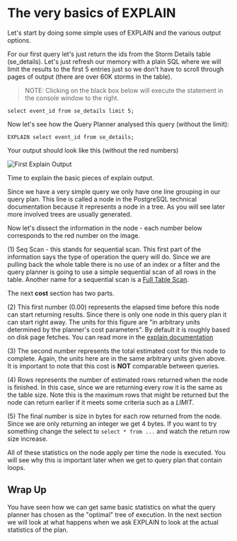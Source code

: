 # The very basics of EXPLAIN

Let's start by doing some simple uses of EXPLAIN and the various output options.

For our first query let's just return the ids from the Storm Details table (se_details). Let's just refresh our memory with a plain SQL where we will limit the results to the first 5 entries just so we don't have to scroll through pages of output (there are over 60K storms in the table).
> NOTE: Clicking on the black box below will execute the statement in the console window to the right.


```sql92 
select event_id from se_details limit 5;
``` 

Now let's see how the Query Planner analysed this query (without the limit):

```sql92
EXPLAIN select event_id from se_details;
```

Your output should look like this (without the red numbers)

![First Explain Output](basics/explain/assets/01-first-explain.png)

Time to explain the basic pieces of explain output. 

Since we have a very simple query we only have one line grouping in our query plan. This line is called a node in the PostgreSQL technical documentation because it represents a node in a tree. As you will see later more involved trees are usually generated. 
  
Now let's dissect the information in the node - each number below corresponds to the red number on the image. 

(1) Seq Scan - this stands for sequential scan. This first part of the information says the type of operation the query will do. Since we are pulling back the whole table there is no use of an index or a filter and the query planner is going to use a simple sequential scan of all rows in the table. Another name for a sequential scan is a [Full Table Scan](https://en.wikipedia.org/wiki/Full_table_scan).

The next **cost** section has two parts.  

(2) This first number (0.00) represents the elapsed time before this node can start returning results. Since there is only one node in this query plan it can start right away. The units for this figure are "in arbitrary units determined by the planner's cost parameters". By default it is roughly based on disk page fetches. You can read more in the [explain documentation](https://www.postgresql.org/docs/11/using-explain.html) 

(3) The second number represents the total estimated cost for this node to complete. Again, the units here are in the same arbitrary units given above. It is important to note that this cost is **NOT** comparable between queries.   

(4) Rows represents the number of estimated rows returned when the node is finished. In this case, since we are returning every row it is the same as the table size. Note this is the maximum rows that might be returned but the node can return earlier if it meets some criteria such as a *LIMIT*.

(5) The final number is size in bytes for each row returned from the node. Since we are only returning an integer we get 4 bytes. If you want to try something change the select to  `select * from ...` and watch the return row size increase. 

All of these statistics on the node apply per time the node is executed. You will see why this is important later when we get to query plan that contain loops.   

## Wrap Up

You have seen how we can get same basic statistics on what the query planner has chosen as the "optimal" tree of execution. In the next section we will look at what happens when we ask EXPLAIN to look at the actual statistics of the plan.
